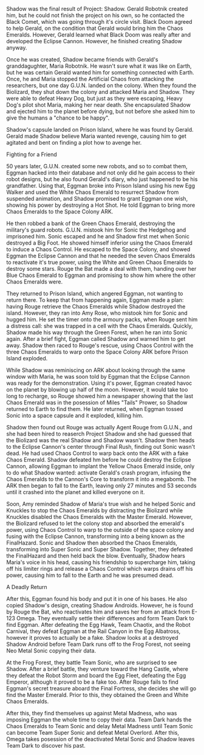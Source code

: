 Shadow was the final result of Project: Shadow. Gerald Robotnik created him, but he could not finish the project on his own, so he contacted the Black Comet, which was going through it's circle visit. Black Doom agreed to help Gerald, on the condition that Gerald would bring him the Chaos Emeralds. However, Gerald learned what Black Doom was really after and developed the Eclipse Cannon. However, he finished creating Shadow anyway.

Once he was created, Shadow became friends with Gerald's granddagughter, Maria Robotnik. He wasn't sure what it was like on Earth, but he was certain Gerald wanted him for something connected with Earth. Once, he and Maria stopped the Artificial Chaos from attacking the researchers, but one day G.U.N. landed on the colony. When they found the Biolizard, they shut down the colony and attacked Maria and Shadow. They were able to defeat Heavy Dog, but just as they were escaping, Heavy Dog's pilot shot Maria, making her near death. She encapsulated Shadow and ejected him to the planet before dying, but not before she asked him to give the humans a "chance to be happy".

Shadow's capsule landed on Prison Island, where he was found by Gerald. Gerald made Shadow believe Maria wanted revenge, causing him to get agitated and bent on finding a plot how to avenge her.



Fighting for a Friend

50 years later, G.U.N. created some new robots, and so to combat them, Eggman hacked into their database and not only did he gain access to their robot designs, but he also found Gerald's diary, who just happened to be his grandfather. Using that, Eggman broke into Prison Island using his new Egg Walker and used the White Chaos Emerald to resurrect Shadow from suspended animation, and Shadow promised to grant Eggman one wish, showing his power by destroying a Hot Shot. He told Eggman to bring more Chaos Emeralds to the Space Colony ARK.

He then robbed a bank of the Green Chaos Emerald, destroying the military's guard robots. G.U.N. mistook him for Sonic the Hedgehog and imprisoned him. Sonic escaped and he and Shadow first met when Sonic destroyed a Big Foot. He showed himself inferior using the Chaos Emerald to induce a Chaos Control. He escaped to the Space Colony, and showed Eggman the Eclipse Cannon and that he needed the seven Chaos Emeralds to reactivate it's true power, using the White and Green Chaos Emeralds to destroy some stars. Rouge the Bat made a deal with them, handing over her Blue Chaos Emerald to Eggman and promising to show him where the other Chaos Emeralds were.

They returned to Prison Island, which angered Eggman, not wanting to return there. To keep that from happening again, Eggman made a plan: having Rouge retrieve the Chaos Emeralds while Shadow destroyed the island. However, they ran into Amy Rose, who mistook him for Sonic and hugged him. He set the timer onto the armoury packs, when Rouge sent him a distress call: she was trapped in a cell with the Chaos Emeralds. Quickly, Shadow made his way through the Green Forest, when he ran into Sonic again. After a brief fight, Eggman called Shadow and warned him to get away. Shadow then raced to Rouge's rescue, using Chaos Control with the three Chaos Emeralds to warp onto the Space Colony ARK before Prison Island exploded.

While Shadow was reminiscing on ARK about looking through the same window with Maria, he was soon told by Eggman that the Eclipse Cannon was ready for the demonstration. Using it's power, Eggman created havoc on the planet by blowing up half of the moon. However, it would take too long to recharge, so Rouge showed him a newspaper showing that the last Chaos Emerald was in the posession of Miles "Tails" Prower, so Shadow returned to Earth to find them. He later returned, when Eggman tossed Sonic into a space capsule and it exploded, killing him.

Shadow then found out Rouge was actually Agent Rouge from G.U.N., and she had been hired to reaserch Project Shadow and she had guessed that the Biolizard was the real Shadow and Shadow wasn't. Shadow then heads to the Eclipse Cannon's center through Final Rush, finding out Sonic wasn't dead. He had used Chaos Control to warp back onto the ARK with a fake Chaos Emerald. Shadow defeated hm before he could destroy the Eclipse Cannon, allowing Eggman to implant the Yellow Chaos Emerald inside, only to do what Shadow wanted: activate Gerald's crash program, infusing the Chaos Emeralds to the Cannon's Core to transform it into a megabomb. The ARK then began to fall to the Earth, leaving only 27 minutes and 53 seconds until it crashed into the planet and killed everyone on it.

Soon, Amy reminded Shadow of Maria's true wish and he helped Sonic and Knuckles to stop the Chaos Emeralds by distracting the Biolizard while Knuckles disabled the Chaos Emeralds with the Master Emerald. However, the Biolizard refused to let the colony stop and absorbed the emerald's power, using Chaos Control to warp to the outside of the space colony and fusing with the Eclipse Cannon, transforming into a being known as the FinalHazard. Sonic and Shadow then absorbed the Chaos Emeralds, transforming into Super Sonic and Super Shadow. Together, they defeated the FinalHazard and then held back the blow. Eventually, Shadow hears Maria's voice in his head, causing his friendship to supercharge him, taking off his limiter rings and release a Chaos Control which warps drains off his power, causing him to fall to the Earth and he was presumed dead.



A Deadly Return

After this, Eggman found his body and put it in one of his bases. He also copied Shadow's design, creating Shadow Androids. However, he is found by Rouge the Bat, who reactivates him and saves her from an attack from E-123 Omega. They eventually settle their differences and form Team Dark to find Eggman. After defeating the Egg Hawk, Team Chaotix, and the Robot Carnival, they defeat Eggman at the Rail Canyon in the Egg Albatross, however it proves to actually be a fake. Shadow looks at a destroyed Shadow Android before Team Dark runs off to the Frog Forest, not seeing Neo Metal Sonic copying their data.

At the Frog Forest, they battle Team Sonic, who are surprised to see Shadow. After a brief battle, they venture toward the Hang Castle, where they defeat the Robot Storm and board the Egg Fleet, defeating the Egg Emperor, although it proved to be a fake too. After Rouge fails to find Eggman's secret treasure aboard the Final Fortress, she decides she will go find the Master Emerald. Prior to this, they obtained the Green and White Chaos Emeralds.

After this, they find themselves up against Metal Madness, who was imposing Eggman the whole time to copy their data. Team Dark hands the Chaos Emeralds to Team Sonic and delay Metal Madness until Team Sonic can become Team Super Sonic and defeat Metal Overlord. After this, Omega takes posession of the deactivated Metal Sonic and Shadow leaves Team Dark to discover his past.


